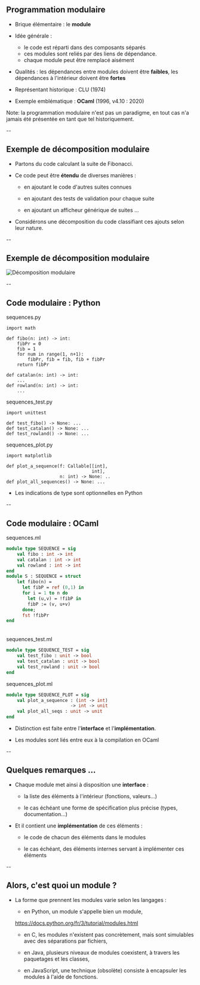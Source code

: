 ## Programmation modulaire

* Brique élémentaire : le **module**

* Idée générale :
  - le code est réparti dans des composants séparés
  - ces modules sont reliés par des liens de dépendance.
  - chaque module peut être remplacé aisément

* Qualités : les dépendances entre modules doivent être **faibles**, les
  dépendances à l'intérieur doivent être **fortes**

* Représentant historique : CLU (1974)

* Exemple emblématique : **OCaml** (1996, v4.10 : 2020)

Note: la programmation modulaire n'est pas un paradigme, en tout cas
n'a jamais été présentée en tant que tel historiquement.

--

## Exemple de décomposition modulaire

* Partons du code calculant la suite de Fibonacci.

* Ce code peut être **étendu** de diverses manières :

  - en ajoutant le code d'autres suites connues

  - en ajoutant des tests de validation pour chaque suite

  - en ajoutant un afficheur générique de suites &hellip;

* Considérons une décomposition du code classifiant ces ajouts selon
  leur nature.

--

## Exemple de décomposition modulaire
<!-- .element: style="display:none" -->

![Décomposition modulaire](prog/images/intro/modules.svg)<!-- .element: class="stretch" style="max-width: 80%;" -->


--

## Code modulaire : Python

<div class="half">


sequences.py <!-- .element: class="title" -->
```
import math

def fibo(n: int) -> int:
    fibPr = 0
    fib = 1
    for num in range(1, n+1):
        fibPr, fib = fib, fib + fibPr
    return fibPr

def catalan(n: int) -> int:
    ...
def rowland(n: int) -> int:
    ...
```

</div>
<div class="half">

sequences_test.py <!-- .element: class="title" -->
```
import unittest

def test_fibo() -> None: ...
def test_catalan() -> None: ...
def test_rowland() -> None: ...

```

sequences_plot.py <!-- .element: class="title" -->
```
import matplotlib

def plot_a_sequence(f: Callable[[int],
                                int],
                    n: int) -> None: ..
def plot_all_sequences() -> None: ...
```

</div>

* Les indications de type sont optionnelles en <span class="label">Python</span>

<!-- .element: style="margin-top:5%" -->


--

## Code modulaire : OCaml

<div class="half">

sequences.ml <!-- .element: class="title" -->
```ocaml
module type SEQUENCE = sig
    val fibo : int -> int
    val catalan : int -> int
	val rowland : int -> int
end
module S : SEQUENCE = struct
	let fibo(n) =
	  let fibP = ref (0,1) in
	  for i = 1 to n do
		let (u,v) = !fibP in
		fibP := (v, u+v)
	  done;
	  fst !fibPr
end
```

</div>
<div class="half" style="padding-top:1%">

sequences_test.ml <!-- .element: class="title" -->
```ocaml
module type SEQUENCE_TEST = sig
    val test_fibo : unit -> bool
    val test_catalan : unit -> bool
    val test_rowland : unit -> bool
end
```

sequences_plot.ml <!-- .element: class="title" -->
```ocaml
module type SEQUENCE_PLOT = sig
	val plot_a_sequence : (int -> int)
	                    -> int -> unit
    val plot_all_seqs : unit -> unit
end
```

</div>

* Distinction est faite entre l'**interface** et l'**implémentation**.

* Les modules sont liés entre eux à la compilation en <span class="label">OCaml</span>

<!-- .element: style="margin-top:5%" -->

--

## Quelques remarques ...

* Chaque module met ainsi à disposition une **interface**&nbsp;:

	- la liste des éléments à l'intérieur (fonctions, valeurs&hellip;)

	- le cas échéant une forme de spécification plus précise (types,
      documentation&hellip;)

* Et il contient une **implémentation** de ces éléments&nbsp;:

	- le code de chacun des éléments dans le modules

	- le cas échéant, des éléments internes servant à implémenter ces
      éléments

--

## Alors, c'est quoi un module ?

* La forme que prennent les modules varie selon les langages&nbsp;:

	- en <span class="label">Python</span>, un module s'appelle bien un module,

	https://docs.python.org/fr/3/tutorial/modules.html
	 <!-- .element: class="small" -->

	- en <span class="label">C</span>, les modules n'existent pas
      concrètement, mais sont simulables avec des séparations par
      fichiers,

	- en <span class="label">Java</span>, plusieurs niveaux de modules
      coexistent, à travers les paquetages et les classes,

	- en <span class="label">JavaScript</span>, une technique
      (obsolète) consiste à encapsuler les modules à l'aide de
      fonctions.
